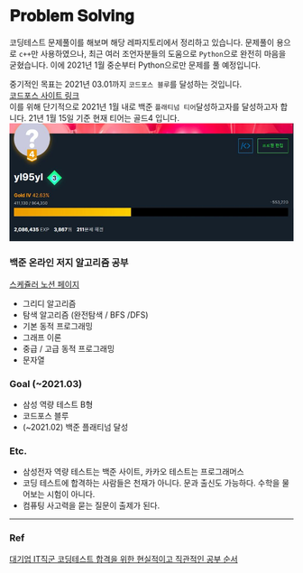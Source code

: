 # 𝐏𝐫𝐨𝐛𝐥𝐞𝐦 𝐒𝐨𝐥𝐯𝐢𝐧𝐠

코딩테스트 문제풀이를 해보며 해당 레파지토리에서 정리하고 있습니다. 문제풀이 용으로 `c++`만 사용하였으나, 최근 여러 조언자분들의 도움으로 `Python`으로 완전히 마음을 굳혔습니다. 이에 2021년 1월 중순부터 Python으로만 문제를 풀 예정입니다.  

중기적인 목표는 2021년 03.01까지 `코드포스 블루`를 달성하는 것입니다.  
[코드포스 사이트 링크](https://codeforces.com/)  
이를 위해 단기적으로 2021년 1월 내로 백준 `플래티넘 티어`달성하고자를 달성하고자 합니다. 21년 1월 15일 기준 현재 티어는 골드4 입니다.  
<img src="/img/210115rank.JPG">

### 백준 온라인 저지 알고리즘 공부
[스케쥴러 노션 페이지](https://www.notion.so/yelin1122/Problem-Solving-45e8c6e390804ae2a8d1c52bfcb8616f)
- 그리디 알고리즘
- 탐색 알고리즘 (완전탐색 / BFS /DFS)
- 기본 동적 프로그래밍
- 그래프 이론
- 중급 / 고급 동적 프로그래밍
- 문자열

### Goal (~2021.03)
- 삼성 역량 테스트 B형
- 코드포스 블루
- (~2021.02) 백준 플래티넘 달성

### Etc.
- 삼성전자 역량 테스트는 백준 사이트, 카카오 테스트는 프로그래머스
- 코딩 테스트에 합격하는 사람들은 천재가 아니다. 문과 출신도 가능하다. 수학을 물어보는 시험이 아니다.
- 컴퓨팅 사고력을 묻는 질문이 출제가 된다.

---

### Ref
[대기업 IT직군 코딩테스트 합격을 위한 현실적이고 직관적인 공부 순서](https://www.youtube.com/watch?v=ukkLCl9yBvE)
